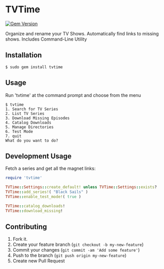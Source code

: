 # TVTime
[![Gem Version](https://badge.fury.io/rb/tvtime.svg)](http://badge.fury.io/rb/tvtime)

Organize and rename your TV Shows. Automatically find links to missing shows. Includes Command-Line Utility

## Installation
    $ sudo gem install tvtime

## Usage

Run 'tvtime' at the command prompt and choose from the menu

    $ tvtime
    1. Search for TV Series
    2. List TV Series
    3. Download Missing Episodes
    4. Catalog Downloads
    5. Manage Directories
    6. Test Mode
    7. quit
    What do you want to do?


## Development Usage

Fetch a series and get all the magnet links:
```ruby
require 'tvtime'

TVTime::Settings::create_default! unless TVTime::Settings::exists?
TVTime::add_series!( "Black Sails" )
TVTime::enable_test_mode!( true )

TVTime::catalog_downloads!
TVTime::download_missing!

```


## Contributing

1. Fork it.
2. Create your feature branch (`git checkout -b my-new-feature`)
3. Commit your changes (`git commit -am 'Add some feature'`)
4. Push to the branch (`git push origin my-new-feature`)
5. Create new Pull Request
